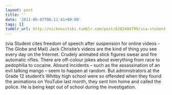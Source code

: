 ```yaml
---
layout: post
title: ''
date: '2011-06-07T06:11:41+00:00'
tags: []
tumblr_url: http://nicknovitski.tumblr.com/post/6283404799/via-student-cites-freedom-of-speech-after
---
```

(via Student cites freedom of speech after suspension for online videos - The Globe and Mail)
Jack Christie’s videos are the kind of thing you see every day on the Internet. Crudely animated stick figures swear and fire automatic rifles. There are off-colour jokes about everything from race to pedophilia to cocaine. Absurd incidents – such as the assassination of an evil talking mango – seem to happen at random.
But administrators at the Grade 12 student’s Whitby high school were so offended when they found the animations on YouTube last month, they sent him home and called the police. He is being kept out of school during the investigation.
